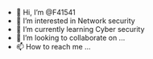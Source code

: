 - 👋 Hi, I’m @F41541
- 👀 I’m interested in Network security
- 🌱 I’m currently learning Cyber security
- 💞️ I’m looking to collaborate on ...
- 📫 How to reach me ...

<!---
F41541/F41541 is a ✨ special ✨ repository because its `README.md` (this file) appears on your GitHub profile.
You can click the Preview link to take a look at your changes.
--->
